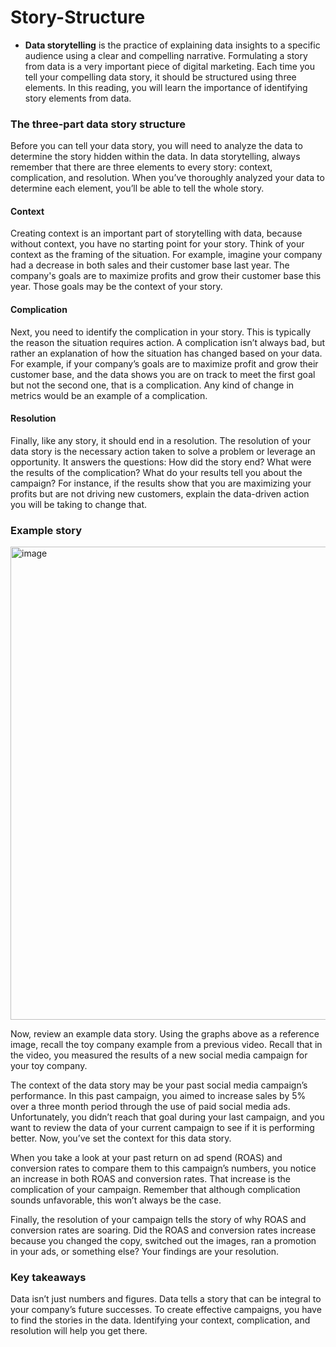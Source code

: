 # Story-Structure

- **Data storytelling** is the practice of explaining data insights to a specific audience using a clear and compelling narrative. Formulating a story from data is a very important piece of digital marketing. Each time you tell your compelling data story, it should be structured using three elements. In this reading, you will learn the importance of identifying story elements from data.


### The three-part data story structure

Before you can tell your data story, you will need to analyze the data to determine the story hidden within the data. In data storytelling, always remember that there are three elements to every story: context, complication, and resolution. When you’ve thoroughly analyzed your data to determine each element, you’ll be able to tell the whole story.

#### Context
Creating context is an important part of storytelling with data, because without context, you have no starting point for your story. Think of your context as the framing of the situation. For example, imagine your company had a decrease in both sales and their customer base last year. The company's goals are to maximize profits and grow their customer base this year. Those goals may be the context of your story.

#### Complication
Next, you need to identify the complication in your story. This is typically the reason the situation requires action. A complication isn’t always bad, but rather an explanation of how the situation has changed based on your data. For example, if your company’s goals are to maximize profit and grow their customer base, and the data shows you are on track to meet the first goal but not the second one, that is a complication. Any kind of change in metrics would be an example of a complication.

#### Resolution
Finally, like any story, it should end in a resolution. The resolution of your data story is the necessary action taken to solve a problem or leverage an opportunity. It answers the questions: How did the story end? What were the results of the complication? What do your results tell you about the campaign? For instance, if the results show that you are maximizing your profits but are not driving new customers, explain the data-driven action you will be taking to change that.


### Example story

<img width="757" alt="image" src="https://github.com/user-attachments/assets/e868e3c4-a4fd-4215-8207-099ec8d5758c">

Now, review an example data story. Using the graphs above as a reference image, recall the toy company example from a previous video. Recall that in the video, you measured the results of a new social media campaign for your toy company.

The context of the data story may be your past social media campaign’s performance. In this past campaign, you aimed to increase sales by 5% over a three month period through the use of paid social media ads. Unfortunately, you didn’t reach that goal during your last campaign, and you want to review the data of your current campaign to see if it is performing better. Now, you’ve set the context for this data story.

When you take a look at your past return on ad spend (ROAS) and conversion rates to compare them to this campaign’s numbers, you notice an increase in both ROAS and conversion rates. That increase is the complication of your campaign. Remember that although complication sounds unfavorable, this won’t always be the case.

Finally, the resolution of your campaign tells the story of why ROAS and conversion rates are soaring. Did the ROAS and conversion rates increase because you changed the copy, switched out the images, ran a promotion in your ads, or something else? Your findings are your resolution.

### Key takeaways
Data isn’t just numbers and figures. Data tells a story that can be integral to your company’s future successes. To create effective campaigns, you have to find the stories in the data. Identifying your context, complication, and resolution will help you get there.


